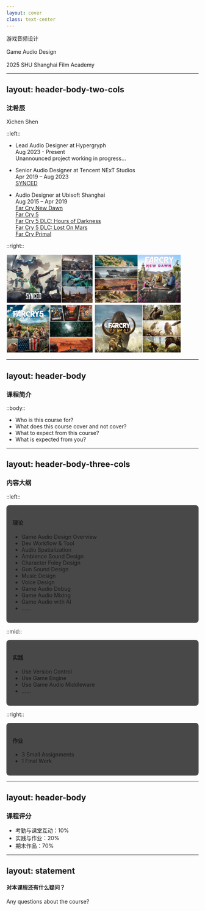 ```yaml
---
layout: cover
class: text-center
---
```


<!-- 
<style>
@keyframes color-change-red {
  0% { color: #ffffff; } /* 白色 */
  50% { color: #ff0000; } /* 较亮的红色 */
  100% { color: #ffffff; } /* 白色 */
}

@keyframes color-change-green {
  0% { color: #ffffff; } /* 白色 */
  50% { color: #00ff00; } /* 较亮的绿色 */
  100% { color: #ffffff; } /* 白色 */
}

@keyframes color-change-blue {
  0% { color: #ffffff; } /* 白色 */
  50% { color: #0000ff; } /* 较亮的蓝色 */
  100% { color: #ffffff; } /* 白色 */
}

.color-change-red {
  animation: color-change-red 15s infinite;
}

.color-change-green {
  animation: color-change-green 15s infinite;
}

.color-change-blue {
  animation: color-change-blue 15s infinite;
}
</style>

<div class="flex items-center justify-center text-center">
  <div class="grid grid-cols-3 gap-4 opacity-80">
    <span class="font-bold text-6xl tracking-widest color-change-red">游戏</span>
    <span class="font-bold text-6xl tracking-widest color-change-green">音频</span>
    <span class="font-bold text-6xl tracking-widest color-change-blue">设计</span>
    <span class="font-bold text-3xl tracking-wide color-change-red">Game</span>
    <span class="font-bold text-3xl tracking-wide color-change-green">Audio</span>
    <span class="font-bold text-3xl tracking-wide color-change-blue">Design</span>
  </div>
</div>
-->

<span class="font-bold text-6xl tracking-widest">游戏音频设计</span>
<br>
<br>
<span class="font-bold text-3xl tracking-wide">Game Audio Design</span>
<br>
<br>
<span class="text-sm opacity-50">2025 SHU Shanghai Film Academy</span>

<!--
The last comment block of each slide will be treated as slide notes.
-->

---
layout: header-body-two-cols
---

### 沈希辰
Xichen Shen

::left::

- Lead Audio Designer at Hypergryph  
Aug 2023 - Present  
Unannounced project working in progress...

- Senior Audio Designer at Tencent NExT Studios  
Apr 2019 – Aug 2023  
[SYNCED](https://www.syncedthegame.com)  

- Audio Designer at Ubisoft Shanghai  
Aug 2015 – Apr 2019  
[Far Cry New Dawn](https://www.ubisoft.com/en-us/game/far-cry/new-dawn)  
[Far Cry 5](https://www.ubisoft.com/en-us/game/far-cry/far-cry-5)  
[Far Cry 5 DLC: Hours of Darkness](https://www.ubisoft.com/en-us/game/far-cry/far-cry-5#58nAYWr7wA8hcfzLZs0mne)  
[Far Cry 5 DLC: Lost On Mars](https://www.ubisoft.com/en-us/game/far-cry/far-cry-5#58nAYWr7wA8hcfzLZs0mne)  
[Far Cry Primal](https://www.ubisoft.com/en-us/game/far-cry/far-cry-primal)  

::right::

<div class="flex flex-wrap justify-center gap-1 mt-5">
  <img src="/SYNCED_FIN_PNG_1280.png" alt="SYNCED" style="width: 45%; height: auto;">
  <img src="/FarCryNewDawn_FIN_PNG_1280.png" alt="FarCry New Dawn" style="width: 45%; height: auto;">
  <img src="/FarCry5_FIN_PNG_1280.png" alt="FarCry 5" style="width: 45%; height: auto;">
  <img src="/FarCryPrimal_FIN_PNG_1280.png" alt="FarCry Primal" style="width: 45%; height: auto;">
</div>

<!--
个人简介
-->

---
layout: header-body
---

### 课程简介

::body::

<v-clicks>

- Who is this course for?
- What does this course cover and not cover?
- What to expect from this course?
- What is expected from you?

</v-clicks>

<!-- 
- 现在不缺学习资料，AI，很多东西需要自学
- 游戏音频设计的哲学 / 框架 / 方法论
- Concept, Theory, Framework, Methodology, Philosophy
- Hands-on Practice
- No how to use tools in details
- No how to make nice sounds
- 为什么，很重要；怎么做，不重要；
- 做一名专业的开发者，专业体现在哪里？
- 多多提问和反馈
- Course Prerequisites
-->

---
layout: header-body-three-cols
---

### 内容大纲

::left::

<v-click>
<div style="background-color:rgb(72, 72, 72); padding: 1rem; border-radius: 0.5rem;">

#### 理论
- Game Audio Design Overview
- Dev Workflow & Tool
- Audio Spatialization
- Ambience Sound Design
- Character Foley Design
- Gun Sound Design
- Music Design
- Voice Design
- Game Audio Debug
- Game Audio Mixing
- Game Audio with AI
- ……

</div>
</v-click>

::mid::

<v-click>
<div style="background-color:rgb(72, 72, 72); padding: 1rem; border-radius: 0.5rem;">

#### 实践
- Use Version Control
- Use Game Engine
- Use Game Audio Middleware
- ……

</div>
</v-click>

::right::

<v-click>
<div style="background-color:rgb(72, 72, 72); padding: 1rem; border-radius: 0.5rem;">

#### 作业
- 3 Small Assignments
- 1 Final Work

</div>
</v-click>

<!--
- Course Structure: Theory, Practice, Mixture of both
-->

---
layout: header-body
---

### 课程评分

- 考勤与课堂互动：10%
- 实践与作业：20%
- 期末作品：70%

<!--  -->

---
layout: statement
---

#### 对本课程还有什么疑问？
Any questions about the course?